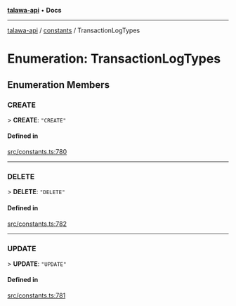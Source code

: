 [**talawa-api**](../../README.md) • **Docs**

***

[talawa-api](../../modules.md) / [constants](../README.md) / TransactionLogTypes

# Enumeration: TransactionLogTypes

## Enumeration Members

### CREATE

\> **CREATE**: `"CREATE"`

#### Defined in

[src/constants.ts:780](https://github.com/PalisadoesFoundation/talawa-api/blob/7fc9f13527dc6ead651f268e58527dcc279b95bc/src/constants.ts#L780)

***

### DELETE

\> **DELETE**: `"DELETE"`

#### Defined in

[src/constants.ts:782](https://github.com/PalisadoesFoundation/talawa-api/blob/7fc9f13527dc6ead651f268e58527dcc279b95bc/src/constants.ts#L782)

***

### UPDATE

\> **UPDATE**: `"UPDATE"`

#### Defined in

[src/constants.ts:781](https://github.com/PalisadoesFoundation/talawa-api/blob/7fc9f13527dc6ead651f268e58527dcc279b95bc/src/constants.ts#L781)
